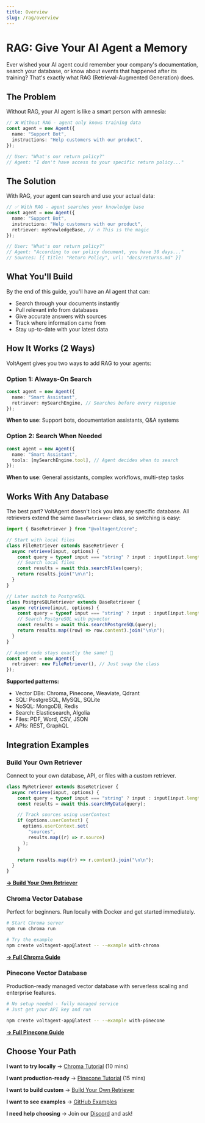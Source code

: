 ```yaml
---
title: Overview
slug: /rag/overview
---
```


# RAG: Give Your AI Agent a Memory

Ever wished your AI agent could remember your company's documentation, search your database, or know about events that happened after its training? That's exactly what RAG (Retrieval-Augmented Generation) does.

## The Problem

Without RAG, your AI agent is like a smart person with amnesia:

```typescript
// ❌ Without RAG - agent only knows training data
const agent = new Agent({
  name: "Support Bot",
  instructions: "Help customers with our product",
});

// User: "What's our return policy?"
// Agent: "I don't have access to your specific return policy..."
```

## The Solution

With RAG, your agent can search and use your actual data:

```typescript
// ✅ With RAG - agent searches your knowledge base
const agent = new Agent({
  name: "Support Bot",
  instructions: "Help customers with our product",
  retriever: myKnowledgeBase, // 🔥 This is the magic
});

// User: "What's our return policy?"
// Agent: "According to our policy document, you have 30 days..."
// Sources: [{ title: "Return Policy", url: "docs/returns.md" }]
```

## What You'll Build

By the end of this guide, you'll have an AI agent that can:

- Search through your documents instantly
- Pull relevant info from databases
- Give accurate answers with sources
- Track where information came from
- Stay up-to-date with your latest data

## How It Works (2 Ways)

VoltAgent gives you two ways to add RAG to your agents:

### Option 1: Always-On Search

```typescript
const agent = new Agent({
  name: "Smart Assistant",
  retriever: mySearchEngine, // Searches before every response
});
```

**When to use**: Support bots, documentation assistants, Q&A systems

### Option 2: Search When Needed

```typescript
const agent = new Agent({
  name: "Smart Assistant",
  tools: [mySearchEngine.tool], // Agent decides when to search
});
```

**When to use**: General assistants, complex workflows, multi-step tasks

## Works With Any Database

The best part? VoltAgent doesn't lock you into any specific database. All retrievers extend the same `BaseRetriever` class, so switching is easy:

```typescript
import { BaseRetriever } from "@voltagent/core";

// Start with local files
class FileRetriever extends BaseRetriever {
  async retrieve(input, options) {
    const query = typeof input === "string" ? input : input[input.length - 1].content;
    // Search local files
    const results = await this.searchFiles(query);
    return results.join("\n\n");
  }
}

// Later switch to PostgreSQL
class PostgreSQLRetriever extends BaseRetriever {
  async retrieve(input, options) {
    const query = typeof input === "string" ? input : input[input.length - 1].content;
    // Search PostgreSQL with pgvector
    const results = await this.searchPostgreSQL(query);
    return results.map((row) => row.content).join("\n\n");
  }
}

// Agent code stays exactly the same! 🎉
const agent = new Agent({
  retriever: new FileRetriever(), // Just swap the class
});
```

**Supported patterns:**

- Vector DBs: Chroma, Pinecone, Weaviate, Qdrant
- SQL: PostgreSQL, MySQL, SQLite
- NoSQL: MongoDB, Redis
- Search: Elasticsearch, Algolia
- Files: PDF, Word, CSV, JSON
- APIs: REST, GraphQL

## Integration Examples

### Build Your Own Retriever

Connect to your own database, API, or files with a custom retriever.

```typescript
class MyRetriever extends BaseRetriever {
  async retrieve(input, options) {
    const query = typeof input === "string" ? input : input[input.length - 1].content;
    const results = await this.searchMyData(query);

    // Track sources using userContext
    if (options.userContext) {
      options.userContext.set(
        "sources",
        results.map((r) => r.source)
      );
    }

    return results.map((r) => r.content).join("\n\n");
  }
}
```

[**→ Build Your Own Retriever**](/docs/rag/custom-retrievers)

### Chroma Vector Database

Perfect for beginners. Run locally with Docker and get started immediately.

```bash
# Start Chroma server
npm run chroma run

# Try the example
npm create voltagent-app@latest -- --example with-chroma
```

[**→ Full Chroma Guide**](/docs/rag/chroma)

### Pinecone Vector Database

Production-ready managed vector database with serverless scaling and enterprise features.

```bash
# No setup needed - fully managed service
# Just get your API key and run

npm create voltagent-app@latest -- --example with-pinecone
```

[**→ Full Pinecone Guide**](/docs/rag/pinecone)

## Choose Your Path

**I want to try locally** → [Chroma Tutorial](/docs/rag/chroma) (10 mins)

**I want production-ready** → [Pinecone Tutorial](/docs/rag/pinecone) (15 mins)

**I want to build custom** → [Build Your Own Retriever](/docs/rag/custom-retrievers)

**I want to see examples** → [GitHub Examples](https://github.com/voltagent/voltagent/tree/main/examples)

**I need help choosing** → Join our [Discord](https://s.voltagent.dev/discord) and ask!
